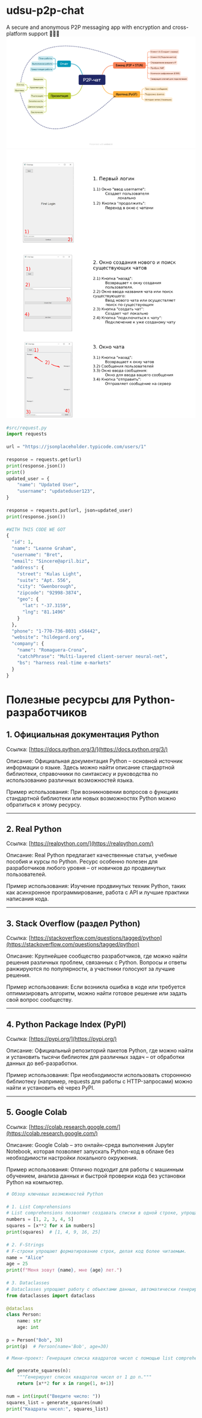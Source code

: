 # udsu-p2p-chat
A secure and anonymous P2P messaging app with encryption and cross-platform support 🐍🐍🐍
![](src/P2P-чат-P2P-чат.png)
![](src/document.jpg)
```python
#src/request.py
import requests

url = "https://jsonplaceholder.typicode.com/users/1"

response = requests.get(url)
print(response.json()) 
print()
updated_user = {    
    "name": "Updated User",
    "username": "updateduser123",
}

response = requests.put(url, json=updated_user)
print(response.json())
 
#WITH THIS CODE WE GOT
{
  "id": 1,
  "name": "Leanne Graham",
  "username": "Bret",
  "email": "Sincere@april.biz",
  "address": {
    "street": "Kulas Light",
    "suite": "Apt. 556",
    "city": "Gwenborough",
    "zipcode": "92998-3874",
    "geo": {
      "lat": "-37.3159",
      "lng": "81.1496"
    }
  },
  "phone": "1-770-736-8031 x56442",
  "website": "hildegard.org",
  "company": {
    "name": "Romaguera-Crona",
    "catchPhrase": "Multi-layered client-server neural-net",
    "bs": "harness real-time e-markets"
  }
}
```

# Полезные ресурсы для Python-разработчиков

## 1. Официальная документация Python
Ссылка: [https://docs.python.org/3/](https://docs.python.org/3/)

Описание:
Официальная документация Python – основной источник информации о языке. Здесь можно найти описание стандартной библиотеки, справочники по синтаксису и руководства по использованию различных возможностей языка.

Пример использования:
При возникновении вопросов о функциях стандартной библиотеки или новых возможностях Python можно обратиться к этому ресурсу.

---

## 2. Real Python
Ссылка: [https://realpython.com/](https://realpython.com/)

Описание:
Real Python предлагает качественные статьи, учебные пособия и курсы по Python. Ресурс особенно полезен для разработчиков любого уровня – от новичков до продвинутых пользователей.

Пример использования:
Изучение продвинутых техник Python, таких как асинхронное программирование, работа с API и лучшие практики написания кода.

---

## 3. Stack Overflow (раздел Python)
Ссылка: [https://stackoverflow.com/questions/tagged/python](https://stackoverflow.com/questions/tagged/python)

Описание:
Крупнейшее сообщество разработчиков, где можно найти решения различных проблем, связанных с Python. Вопросы и ответы ранжируются по популярности, а участники голосуют за лучшие решения.

Пример использования:
Если возникла ошибка в коде или требуется оптимизировать алгоритм, можно найти готовое решение или задать свой вопрос сообществу.

---

## 4. Python Package Index (PyPI)
Ссылка: [https://pypi.org/](https://pypi.org/)

Описание:
Официальный репозиторий пакетов Python, где можно найти и установить тысячи библиотек для различных задач – от обработки данных до веб-разработки.

Пример использования:
При необходимости использовать стороннюю библиотеку (например, requests для работы с HTTP-запросами) можно найти и установить её через PyPI.

---

## 5. Google Colab
Ссылка: [https://colab.research.google.com/](https://colab.research.google.com/)

Описание:
Google Colab – это онлайн-среда выполнения Jupyter Notebook, которая позволяет запускать Python-код в облаке без необходимости настройки локального окружения.

Пример использования:
Отлично подходит для работы с машинным обучением, анализа данных и быстрой проверки кода без установки Python на компьютер.

```python
# Обзор ключевых возможностей Python

# 1. List Comprehensions
# List comprehensions позволяют создавать списки в одной строке, упрощая код.
numbers = [1, 2, 3, 4, 5]
squares = [x**2 for x in numbers]
print(squares)  # [1, 4, 9, 16, 25]

# 2. F-Strings
# F-строки упрощают форматирование строк, делая код более читаемым.
name = "Alice"
age = 25
print(f"Меня зовут {name}, мне {age} лет.")

# 3. Dataclasses
# Dataclasses упрощают работу с объектами данных, автоматически генерируя методы.
from dataclasses import dataclass

@dataclass
class Person:
    name: str
    age: int

p = Person("Bob", 30)
print(p)  # Person(name='Bob', age=30)
```


```python
# Мини-проект: Генерация списка квадратов чисел с помощью list comprehensions

def generate_squares(n):
    """Генерирует список квадратов чисел от 1 до n."""
    return [x**2 for x in range(1, n+1)]

num = int(input("Введите число: "))
squares_list = generate_squares(num)
print("Квадраты чисел:", squares_list)
```




















